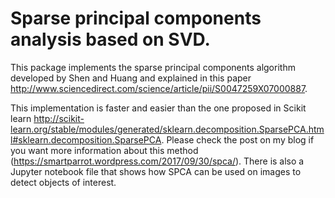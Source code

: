 # Sparse principal components analysis based on SVD.
This package implements the sparse principal components algorithm developed by Shen and Huang and explained in this paper http://www.sciencedirect.com/science/article/pii/S0047259X07000887.

This implementation is faster and easier than the one proposed in Scikit learn http://scikit-learn.org/stable/modules/generated/sklearn.decomposition.SparsePCA.html#sklearn.decomposition.SparsePCA. Please check the post on my blog if you want more information about this method (https://smartparrot.wordpress.com/2017/09/30/spca/). There is also a Jupyter notebook file that shows how SPCA can be used on images to detect objects of interest.
